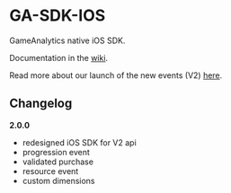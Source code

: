 GA-SDK-IOS
==========

GameAnalytics native iOS SDK.

Documentation in the [wiki](https://github.com/GameAnalytics/GA-SDK-IOS/wiki).

Read more about our launch of the new events (V2) [here](www.gameanalytics.com/update/).

Changelog
---------

**2.0.0**
* redesigned iOS SDK for V2 api
* progression event
* validated purchase
* resource event
* custom  dimensions

<!--
Install Cocoapods
==========
sudo gem update --system
sudo gem install cocoapods
pod setup

Install Podfile dependencies
==========
(terminal in project dir where Podfile is)
pod install
-->
